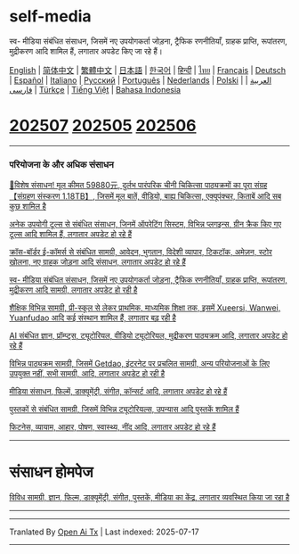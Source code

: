 # self-media
स्व- मीडिया संबंधित संसाधन, जिसमें नए उपयोगकर्ता जोड़ना, ट्रैफिक रणनीतियाँ, ग्राहक प्राप्ति, रूपांतरण, मुद्रीकरण आदि शामिल हैं, लगातार अपडेट किए जा रहे हैं।

[English](https://openaitx.github.io/view.html?user=mswnlz&project=self-media&lang=en) | [简体中文](https://openaitx.github.io/view.html?user=mswnlz&project=self-media&lang=zh-CN) | [繁體中文](https://openaitx.github.io/view.html?user=mswnlz&project=self-media&lang=zh-TW) | [日本語](https://openaitx.github.io/view.html?user=mswnlz&project=self-media&lang=ja) | [한국어](https://openaitx.github.io/view.html?user=mswnlz&project=self-media&lang=ko) | [हिन्दी](https://openaitx.github.io/view.html?user=mswnlz&project=self-media&lang=hi) | [ไทย](https://openaitx.github.io/view.html?user=mswnlz&project=self-media&lang=th) | [Français](https://openaitx.github.io/view.html?user=mswnlz&project=self-media&lang=fr) | [Deutsch](https://openaitx.github.io/view.html?user=mswnlz&project=self-media&lang=de) | [Español](https://openaitx.github.io/view.html?user=mswnlz&project=self-media&lang=es) | [Italiano](https://openaitx.github.io/view.html?user=mswnlz&project=self-media&lang=it) | [Русский](https://openaitx.github.io/view.html?user=mswnlz&project=self-media&lang=ru) | [Português](https://openaitx.github.io/view.html?user=mswnlz&project=self-media&lang=pt) | [Nederlands](https://openaitx.github.io/view.html?user=mswnlz&project=self-media&lang=nl) | [Polski](https://openaitx.github.io/view.html?user=mswnlz&project=self-media&lang=pl) | [العربية](https://openaitx.github.io/view.html?user=mswnlz&project=self-media&lang=ar) | [فارسی](https://openaitx.github.io/view.html?user=mswnlz&project=self-media&lang=fa) | [Türkçe](https://openaitx.github.io/view.html?user=mswnlz&project=self-media&lang=tr) | [Tiếng Việt](https://openaitx.github.io/view.html?user=mswnlz&project=self-media&lang=vi) | [Bahasa Indonesia](https://openaitx.github.io/view.html?user=mswnlz&project=self-media&lang=id)



# [202507](https://raw.githubusercontent.com/mswnlz/self-media/main/202507.md) [202505](https://raw.githubusercontent.com/mswnlz/self-media/main/202505.md) [202506](https://raw.githubusercontent.com/mswnlz/self-media/main/202506.md)

---------------
### परियोजना के और अधिक संसाधन

[🎁विशेष संसाधन! मूल कीमत 59880元, दुर्लभ पारंपरिक चीनी चिकित्सा पाठ्यक्रमों का पूरा संग्रह【संग्रहण संस्करण 1.18TB】, जिसमें मूल बातें, वीडियो, बाह्य चिकित्सा, एक्यूपंक्चर, किताबें आदि सब कुछ शामिल है](https://github.com/mswnlz/chinese-traditional)

[अनेक उपयोगी टूल्स से संबंधित संसाधन, जिनमें ऑपरेटिंग सिस्टम, विभिन्न प्लगइन्स, ग्रीन क्रैक किए गए टूल्स आदि शामिल हैं, लगातार अपडेट हो रहे हैं](https://github.com/mswnlz/tools)


[क्रॉस-बॉर्डर ई-कॉमर्स से संबंधित सामग्री, आवेदन, भुगतान, विदेशी व्यापार, टिकटॉक, अमेज़न, स्टोर खोलना, नए ग्राहक जोड़ना आदि संसाधन, लगातार अपडेट हो रहे हैं](https://github.com/mswnlz/cross-border)

[स्व- मीडिया संबंधित संसाधन, जिसमें नए उपयोगकर्ता जोड़ना, ट्रैफिक रणनीतियाँ, ग्राहक प्राप्ति, रूपांतरण, मुद्रीकरण आदि सामग्री, लगातार अपडेट हो रही है](https://github.com/mswnlz/self-media)

[शैक्षिक विभिन्न सामग्री, प्री-स्कूल से लेकर प्राथमिक, माध्यमिक शिक्षा तक, इसमें Xueersi, Wanwei, Yuanfudao आदि कई संस्थान शामिल हैं, लगातार बढ़ रही है](https://github.com/mswnlz/edu-knowlege)

[AI संबंधित ज्ञान, प्रॉम्प्ट्स, ट्यूटोरियल, वीडियो ट्यूटोरियल, मुद्रीकरण पाठ्यक्रम आदि, लगातार अपडेट हो रहे हैं](https://github.com/mswnlz/AIknowledge)

[विभिन्न पाठ्यक्रम सामग्री, जिसमें Getdao, इंटरनेट पर प्रचलित सामग्री, अन्य परियोजनाओं के लिए उपयुक्त नहीं, सभी सामग्री, आदि, लगातार अपडेट हो रही है](https://github.com/mswnlz/curriculum)

[मीडिया संसाधन, फिल्में, डाक्यूमेंट्री, संगीत, कॉन्सर्ट आदि, लगातार अपडेट हो रहे हैं](https://github.com/mswnlz/movies)

[पुस्तकों से संबंधित सामग्री, जिसमें विभिन्न ट्यूटोरियल्स, उपन्यास आदि पुस्तकें शामिल हैं](https://github.com/mswnlz/book)


[फिटनेस, व्यायाम, आहार, पोषण, स्वास्थ्य, नींद आदि, लगातार अपडेट हो रहे हैं](https://github.com/mswnlz/healthy)


---------------

# संसाधन होमपेज
[विविध सामग्री, ज्ञान, फिल्म, डाक्यूमेंट्री, संगीत, पुस्तकें, मीडिया का केंद्र, लगातार व्यवस्थित किया जा रहा है](https://github.com/mswnlz)

---------------


---

Tranlated By [Open Ai Tx](https://github.com/OpenAiTx/OpenAiTx) | Last indexed: 2025-07-17

---